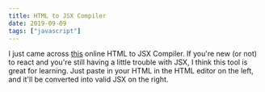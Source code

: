 ```yaml
---
title: HTML to JSX Compiler
date: 2019-09-09
tags: ["javascript"]
---
```


I just came across <a href="https://magic.reactjs.net/htmltojsx.htm" target="_blank">this</a> online HTML to JSX Compiler. If you're new (or not) to react and you're still having a little trouble with JSX, I think this tool is great for learning. Just paste in your HTML in the HTML editor on the left, and it'll be converted into valid JSX on the right.
